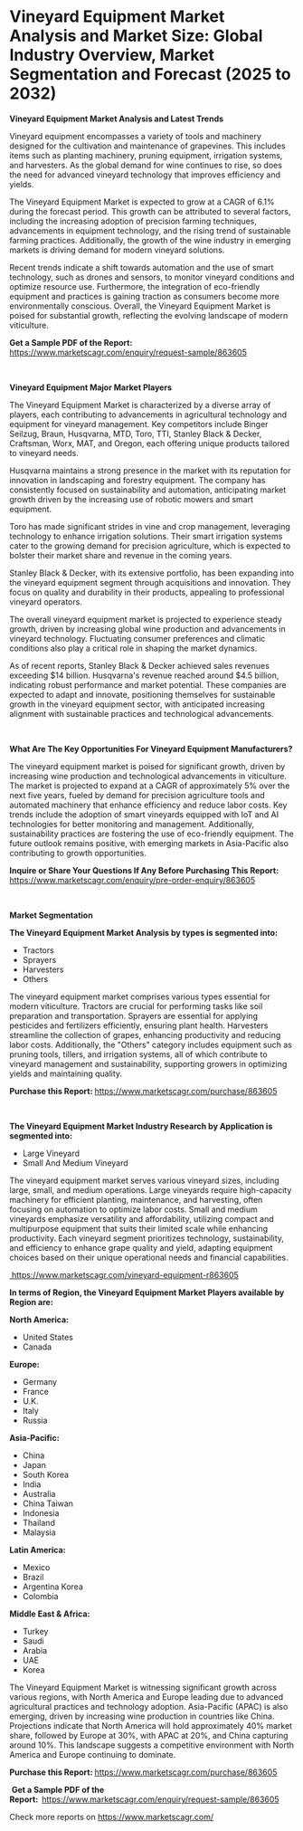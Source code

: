 <p><h1>Vineyard Equipment Market Analysis and Market Size: Global Industry Overview, Market Segmentation and Forecast (2025 to 2032)</h1></p><p><strong>Vineyard Equipment Market Analysis and Latest Trends</strong></p>
<p><p>Vineyard equipment encompasses a variety of tools and machinery designed for the cultivation and maintenance of grapevines. This includes items such as planting machinery, pruning equipment, irrigation systems, and harvesters. As the global demand for wine continues to rise, so does the need for advanced vineyard technology that improves efficiency and yields.</p><p>The Vineyard Equipment Market is expected to grow at a CAGR of 6.1% during the forecast period. This growth can be attributed to several factors, including the increasing adoption of precision farming techniques, advancements in equipment technology, and the rising trend of sustainable farming practices. Additionally, the growth of the wine industry in emerging markets is driving demand for modern vineyard solutions.</p><p>Recent trends indicate a shift towards automation and the use of smart technology, such as drones and sensors, to monitor vineyard conditions and optimize resource use. Furthermore, the integration of eco-friendly equipment and practices is gaining traction as consumers become more environmentally conscious. Overall, the Vineyard Equipment Market is poised for substantial growth, reflecting the evolving landscape of modern viticulture.</p></p>
<p><strong>Get a Sample PDF of the Report:&nbsp;</strong> <a href="https://www.marketscagr.com/enquiry/request-sample/863605?utm_campaign=3222&utm_medium=2&utm_source=Github&utm_content=ia&utm_term=10042025&utm_id=vineyard-equipment">https://www.marketscagr.com/enquiry/request-sample/863605</a></p>
<p>&nbsp;</p>
<p><strong>Vineyard Equipment Major Market Players</strong></p>
<p><p>The Vineyard Equipment Market is characterized by a diverse array of players, each contributing to advancements in agricultural technology and equipment for vineyard management. Key competitors include Binger Seilzug, Braun, Husqvarna, MTD, Toro, TTI, Stanley Black & Decker, Craftsman, Worx, MAT, and Oregon, each offering unique products tailored to vineyard needs.</p><p>Husqvarna maintains a strong presence in the market with its reputation for innovation in landscaping and forestry equipment. The company has consistently focused on sustainability and automation, anticipating market growth driven by the increasing use of robotic mowers and smart equipment.</p><p>Toro has made significant strides in vine and crop management, leveraging technology to enhance irrigation solutions. Their smart irrigation systems cater to the growing demand for precision agriculture, which is expected to bolster their market share and revenue in the coming years.</p><p>Stanley Black & Decker, with its extensive portfolio, has been expanding into the vineyard equipment segment through acquisitions and innovation. They focus on quality and durability in their products, appealing to professional vineyard operators.</p><p>The overall vineyard equipment market is projected to experience steady growth, driven by increasing global wine production and advancements in vineyard technology. Fluctuating consumer preferences and climatic conditions also play a critical role in shaping the market dynamics.</p><p>As of recent reports, Stanley Black & Decker achieved sales revenues exceeding $14 billion. Husqvarna's revenue reached around $4.5 billion, indicating robust performance and market potential. These companies are expected to adapt and innovate, positioning themselves for sustainable growth in the vineyard equipment sector, with anticipated increasing alignment with sustainable practices and technological advancements.</p></p>
<p>&nbsp;</p>
<p><strong>What Are The Key Opportunities For Vineyard Equipment Manufacturers?</strong></p>
<p><p>The vineyard equipment market is poised for significant growth, driven by increasing wine production and technological advancements in viticulture. The market is projected to expand at a CAGR of approximately 5% over the next five years, fueled by demand for precision agriculture tools and automated machinery that enhance efficiency and reduce labor costs. Key trends include the adoption of smart vineyards equipped with IoT and AI technologies for better monitoring and management. Additionally, sustainability practices are fostering the use of eco-friendly equipment. The future outlook remains positive, with emerging markets in Asia-Pacific also contributing to growth opportunities.</p></p>
<p><strong>Inquire or Share Your Questions If Any Before Purchasing This Report:</strong> <a href="https://www.marketscagr.com/enquiry/pre-order-enquiry/863605?utm_campaign=3222&utm_medium=2&utm_source=Github&utm_content=ia&utm_term=10042025&utm_id=vineyard-equipment">https://www.marketscagr.com/enquiry/pre-order-enquiry/863605</a></p>
<p>&nbsp;</p>
<p><strong>Market Segmentation</strong></p>
<p><strong>The Vineyard Equipment Market Analysis by types is segmented into:</strong></p>
<p><ul><li>Tractors</li><li>Sprayers</li><li>Harvesters</li><li>Others</li></ul></p>
<p><p>The vineyard equipment market comprises various types essential for modern viticulture. Tractors are crucial for performing tasks like soil preparation and transportation. Sprayers are essential for applying pesticides and fertilizers efficiently, ensuring plant health. Harvesters streamline the collection of grapes, enhancing productivity and reducing labor costs. Additionally, the "Others" category includes equipment such as pruning tools, tillers, and irrigation systems, all of which contribute to vineyard management and sustainability, supporting growers in optimizing yields and maintaining quality.</p></p>
<p><strong>Purchase this Report:&nbsp;</strong><a href="https://www.marketscagr.com/purchase/863605?utm_campaign=3222&utm_medium=2&utm_source=Github&utm_content=ia&utm_term=10042025&utm_id=vineyard-equipment">https://www.marketscagr.com/purchase/863605</a></p>
<p>&nbsp;</p>
<p><strong>The Vineyard Equipment Market Industry Research by Application is segmented into:</strong></p>
<p><ul><li>Large Vineyard</li><li>Small And Medium Vineyard</li></ul></p>
<p><p>The vineyard equipment market serves various vineyard sizes, including large, small, and medium operations. Large vineyards require high-capacity machinery for efficient planting, maintenance, and harvesting, often focusing on automation to optimize labor costs. Small and medium vineyards emphasize versatility and affordability, utilizing compact and multipurpose equipment that suits their limited scale while enhancing productivity. Each vineyard segment prioritizes technology, sustainability, and efficiency to enhance grape quality and yield, adapting equipment choices based on their unique operational needs and financial capabilities.</p></p>
<p><a href="https://www.marketscagr.com/vineyard-equipment-r863605?utm_campaign=3222&utm_medium=2&utm_source=Github&utm_content=ia&utm_term=10042025&utm_id=vineyard-equipment">&nbsp;https://www.marketscagr.com/vineyard-equipment-r863605</a></p>
<p><strong>In terms of Region, the Vineyard Equipment Market Players available by Region are:</strong></p>
<p>
    <p> <strong> North America: </strong>
        <ul>
            <li>United States</li>
            <li>Canada</li>
        </ul>
        </p> 
    <p> <strong> Europe: </strong>
        <ul>
            <li>Germany</li>
            <li>France</li>
            <li>U.K.</li>
            <li>Italy</li>
            <li>Russia</li>
        </ul>
        </p> 
    <p> <strong> Asia-Pacific: </strong>
        <ul>
            <li>China</li>
            <li>Japan</li>
            <li>South Korea</li>
            <li>India</li>
            <li>Australia</li>
            <li>China Taiwan</li>
            <li>Indonesia</li>
            <li>Thailand</li>
            <li>Malaysia</li>
        </ul>
        </p> 
    <p> <strong> Latin America: </strong>
        <ul>
            <li>Mexico</li>
            <li>Brazil</li>
            <li>Argentina Korea</li>
            <li>Colombia</li>
        </ul>
        </p> 
    <p> <strong> Middle East & Africa: </strong>
        <ul>
            <li>Turkey</li>
            <li>Saudi</li>
            <li>Arabia</li>
            <li>UAE</li>
            <li>Korea</li>
        </ul>
    </p>
    </p>
<p><p>The Vineyard Equipment Market is witnessing significant growth across various regions, with North America and Europe leading due to advanced agricultural practices and technology adoption. Asia-Pacific (APAC) is also emerging, driven by increasing wine production in countries like China. Projections indicate that North America will hold approximately 40% market share, followed by Europe at 30%, with APAC at 20%, and China capturing around 10%. This landscape suggests a competitive environment with North America and Europe continuing to dominate.</p></p>
<p><strong>Purchase this Report: </strong><a href="https://www.marketscagr.com/purchase/863605?utm_campaign=3222&utm_medium=2&utm_source=Github&utm_content=ia&utm_term=10042025&utm_id=vineyard-equipment">https://www.marketscagr.com/purchase/863605</a></p>
<p>&nbsp;<strong>Get a Sample PDF of the Report:&nbsp;&nbsp;</strong><a href="https://www.marketscagr.com/enquiry/request-sample/863605?utm_campaign=3222&utm_medium=2&utm_source=Github&utm_content=ia&utm_term=10042025&utm_id=vineyard-equipment">https://www.marketscagr.com/enquiry/request-sample/863605</a></p>
<p><strong></strong></p>
<p>Check more reports on <a href="https://www.marketscagr.com/?utm_campaign=3222&utm_medium=2&utm_source=Github&utm_content=ia&utm_term=10042025&utm_id=vineyard-equipment">https://www.marketscagr.com/</a></p>